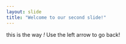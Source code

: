 ```yaml
---
layout: slide
title: "Welcome to our second slide!"
---
```

this is the way *!*
Use the left arrow to go back!
